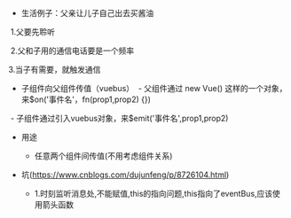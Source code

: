 * 生活例子：父亲让儿子自己出去买酱油

  1.父要先聆听
   
  2.父和子用的通信电话要是一个频率
   
  3.当子有需要，就触发通信

* 子组件向父组件传值（vuebus）
  - 父组件通过 new Vue() 这样的一个对象，来$on('事件名'，fn(prop1,prop2) {})
  
  - 子组件通过引入vuebus对象，来$emit('事件名',prop1,prop2)

* 用途
  - 任意两个组件间传值(不用考虑组件关系)

* 坑(https://www.cnblogs.com/dujunfeng/p/8726104.html)
  - 1.时刻监听消息处,不能赋值,this的指向问题,this指向了eventBus,应该使用箭头函数
